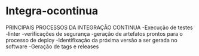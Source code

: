 # Integra-ocontinua

PRINCIPAIS PROCESSOS DA INTEGRAÇÃO CONTINUA 
-Execução de testes
-linter
-verificações de segurança
-geração de artefatos prontos para o processo de deploy
-Identifixação da próxima versão a ser gerada no software
-Geração de tags e releases
